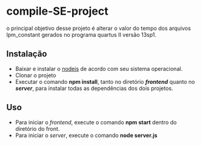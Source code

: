 # compile-SE-project
o principal objetivo desse projeto é alterar o valor do tempo dos arquivos lpm_constant gerados no programa quartus II versão 13sp1.

## Instalação
* Baixar e instalar o [nodejs](https://nodejs.org/en/download/) de acordo com seu sistema operacional.
* Clonar o projeto
* Executar o comando **npm install**, tanto no diretório ***frontend*** quanto no ***server***, para instalar todas as dependências dos dois projetos.

## Uso
* Para iniciar o *frontend*, execute o comando **npm start** dentro do diretório do front.
* Para iniciar o *server*, execute o comando **node server.js**




